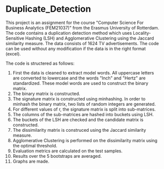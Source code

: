# Duplicate_Detection

This project is an assignment for the course "Computer Science For Business Analytics (FEM21037)" from the Erasmus University of Rotterdam. The code contains a duplication detection method which uses Locality-Sensitive Hashing (LSH) and Agglomerative Clustering using the Jaccard similarity measure. The data consists of 1624 TV advertisements. The code can be used without any modification if the data is in the right format (excel). 

The code is structered as follows:

1. First the data is cleaned to extract model words. All uppercase letters are converted to lowercase and the words "Inch" and "Hertz" are standardized. These model words are used to construct the binary matrix.
2. The binary matrix is constructed. 
3. The signature matrix is constructed using minhashing. In order to minhash the binary matrix, two lists of random integers are generated.
4. For different values of r, the signature matrix is split into sub-matrices.
5. The columns of the sub-matrices are hashed into buckets using LSH.
6. The buckets of the LSH are checked and the candidate matrix is constructed.
7. The dissimilarity matrix is construced using the Jaccard similarity measure. 
8. Agglomerative Clustering is performed on the dissimilarity matrix using the optimal threshold.
9. Evaluation metrics are calculated on the test samples. 
10. Results over the 5 bootstraps are averaged. 
11. Graphs are made. 
